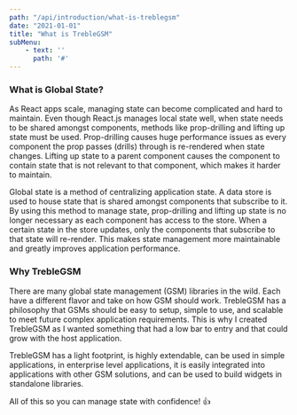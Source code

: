 ```yaml
---
path: "/api/introduction/what-is-treblegsm"
date: "2021-01-01"
title: "What is TrebleGSM"
subMenu: 
    - text: ''
      path: '#'
---
```



### What is Global State?
As React apps scale, managing state can become complicated and hard to maintain. Even though React.js manages local state well, when state needs to be shared amongst components, methods like prop-drilling and lifting up state must be used.  Prop-drilling causes huge performance issues as every component the prop passes (drills) through is re-rendered when state changes. Lifting up state to a parent component causes the component to contain state that is not relevant to that component, which makes it harder to maintain.

Global state is a method of centralizing application state.  A data store is used to house state that is shared amongst components that subscribe to it. By using this method to manage state, prop-drilling and lifting up state is no longer necessary as each component has access to the store.  When a certain state in the store updates, only the components that subscribe to that state will re-render. This makes state management more maintainable and greatly improves application performance.

<div class='gsmInfoGraphic'>
</div>

### Why TrebleGSM
There are many global state management (GSM) libraries in the wild. Each have a different flavor and take on how GSM should work. TrebleGSM has a philosophy that GSMs should be easy to setup, simple to use, and scalable to meet future complex application requirements. This is why I created TrebleGSM as I wanted something that had a low bar to entry and that could grow with the host application. 

TrebleGSM has a light footprint, is highly extendable, can be used in simple applications, in enterprise level applications, it is easily integrated into applications with other GSM solutions, and can be used to build widgets in standalone libraries.

All of this so you can manage state with confidence! 👍



